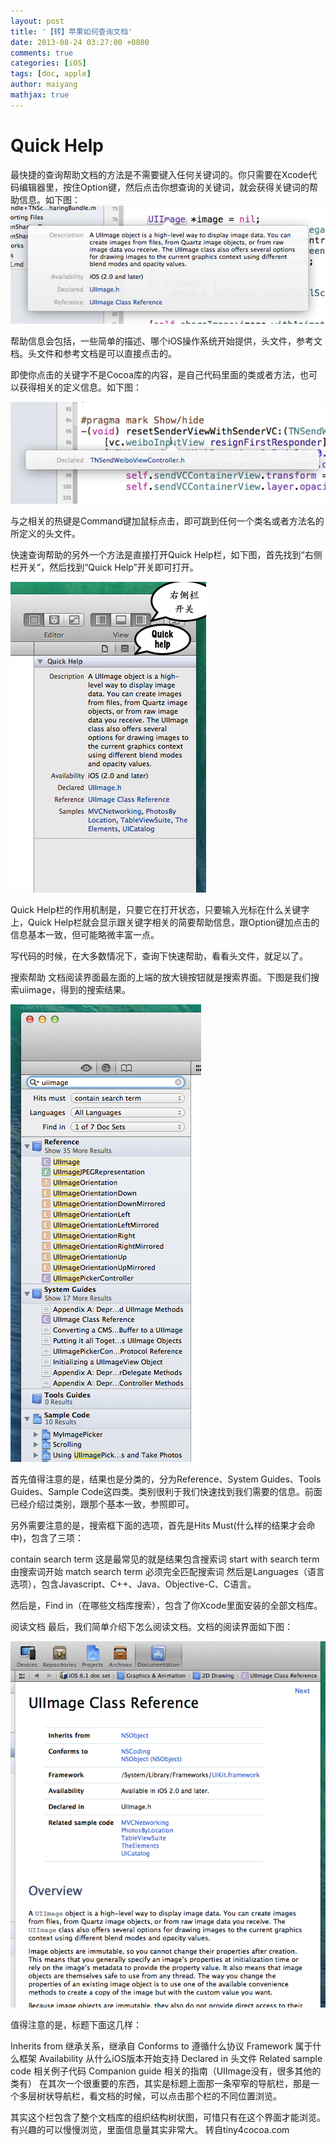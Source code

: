 ```yaml
---
layout: post
title: '【转】苹果如何查询文档'
date: 2013-08-24 03:27:00 +0800
comments: true
categories: [iOS]
tags: [doc, apple]
author: maiyang
mathjax: true
---
```


# Quick Help

最快捷的查询帮助文档的方法是不需要键入任何关键词的。你只需要在Xcode代码编辑器里，按住Option键，然后点击你想查询的关键词，就会获得关键词的帮助信息。如下图：
![](https://raw.githubusercontent.com/yangwenmai/maiyang.me/master/blog/quickhelponkeyword.png)


帮助信息会包括，一些简单的描述、哪个iOS操作系统开始提供，头文件，参考文档。头文件和参考文档是可以直接点击的。

即使你点击的关键字不是Cocoa库的内容，是自己代码里面的类或者方法，也可以获得相关的定义信息。如下图：

![](https://raw.githubusercontent.com/yangwenmai/maiyang.me/master/blog/quickhelponowncode.png)

与之相关的热键是Command键加鼠标点击，即可跳到任何一个类名或者方法名的所定义的头文件。

快速查询帮助的另外一个方法是直接打开Quick Help栏，如下图，首先找到“右侧栏开关”，然后找到“Quick Help”开关即可打开。

![](https://raw.githubusercontent.com/yangwenmai/maiyang.me/master/blog/quickhelppanel.png)

Quick Help栏的作用机制是，只要它在打开状态，只要输入光标在什么关键字上，Quick Help栏就会显示跟关键字相关的简要帮助信息，跟Option键加点击的信息基本一致，但可能略微丰富一点。

写代码的时候，在大多数情况下，查询下快速帮助，看看头文件，就足以了。

搜索帮助
文档阅读界面最左面的上端的放大镜按钮就是搜索界面。下图是我们搜索uiimage，得到的搜索结果。

![](https://raw.githubusercontent.com/yangwenmai/maiyang.me/master/blog/helpsearch.png)

首先值得注意的是，结果也是分类的，分为Reference、System Guides、Tools Guides、Sample Code这四类。类别很利于我们快速找到我们需要的信息。前面已经介绍过类别，跟那个基本一致，参照即可。

另外需要注意的是，搜索框下面的选项，首先是Hits Must(什么样的结果才会命中)，包含了三项：

contain search term 这是最常见的就是结果包含搜索词
start with search term 由搜索词开始
match search term 必须完全匹配搜索词
然后是Languages（语言选项），包含Javascript、C++、Java、Objective-C、C语言。

然后是，Find in（在哪些文档库搜索），包含了你Xcode里面安装的全部文档库。

阅读文档
最后，我们简单介绍下怎么阅读文档。文档的阅读界面如下图：

![](https://raw.githubusercontent.com/yangwenmai/maiyang.me/master/blog/helpread.png)

<!--more-->
值得注意的是，标题下面这几样：

Inherits from 继承关系，继承自
Conforms to 遵循什么协议
Framework 属于什么框架
Availability 从什么iOS版本开始支持
Declared in 头文件
Related sample code 相关例子代码
Companion guide 相关的指南（UIImage没有，很多其他的类有）
在其次一个很重要的东西，其实是标题上面那一条窄窄的导航栏，那是一个多层树状导航栏，看文档的时候，可以点击那个栏的不同位置浏览。

其实这个栏包含了整个文档库的组织结构树状图，可惜只有在这个界面才能浏览。有兴趣的可以慢慢浏览，里面信息量其实非常大。
转自tiny4cocoa.com